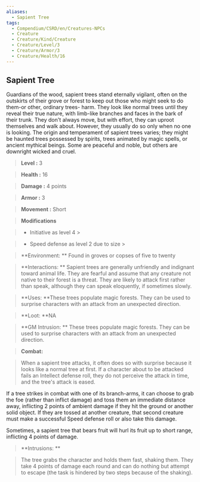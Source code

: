 ```yaml
---
aliases:
  - Sapient Tree
tags:
  - Compendium/CSRD/en/Creatures-NPCs
  - Creature
  - Creature/Kind/Creature
  - Creature/Level/3
  - Creature/Armor/3
  - Creature/Health/16
---
```

  
    
## Sapient Tree    
Guardians of the wood, sapient trees stand eternally vigilant, often on the outskirts of their grove or forest to keep out those who might seek to do them-or other, ordinary trees- harm. They look like normal trees until they reveal their true nature, with limb-like branches and faces in the bark of their trunk. They don't always move, but with effort, they can uproot themselves and walk about. However, they usually do so only when no one is looking. The origin and temperament of sapient trees varies; they might be haunted trees possessed by spirits, trees animated by magic spells, or ancient mythical beings. Some are peaceful and noble, but others are downright wicked and cruel.    
  
    
> **Level :** 3    
> **Health :** 16    
> **Damage :** 4 points    
> **Armor :** 3    
> **Movement :** Short    
> **Modifications**    
>- Initiative as level 4 >  
>    
>- Speed defense as level 2 due to size >  
>    
> **Environment: ** Found in groves or copses of five to twenty    
> **Interactions: ** Sapient trees are generally unfriendly and indignant toward animal life. They are fearful and assume that any creature not native to their forest is a threat. They are likely to attack first rather than speak, although they can speak eloquently, if sometimes slowly.    
> **Uses: **These trees populate magic forests. They can be used to surprise characters with an attack from an unexpected direction.    
> **Loot: **NA    
> **GM Intrusion: ** These trees populate magic forests. They can be used to surprise characters with an attack from an unexpected direction.    
  
> **Combat:**   
> When a sapient tree attacks, it often does so with surprise because it looks like a normal tree at first. If a character about to be attacked fails an Intellect defense roll, they do not perceive the attack in time, and the tree's attack is eased.   
If a tree strikes in combat with one of its branch-arms, it can choose to grab the foe (rather than inflict damage) and toss them an immediate distance away, inflicting 2 points of ambient damage if they hit the ground or another solid object. If they are tossed at another creature, that second creature must make a successful Speed defense roll or also take this damage.   
Sometimes, a sapient tree that bears fruit will hurl its fruit up to short range, inflicting 4 points of damage.    
    
  
> **Intrusions: **   
> The tree grabs the character and holds them fast, shaking them. They take 4 points of damage each round and can do nothing but attempt to escape (the task is hindered by two steps because of the shaking).    
